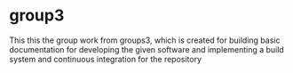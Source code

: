 # group3
This this the group work from groups3, which is created for building basic documentation for developing the given software and implementing a build system and continuous integration for the repository
